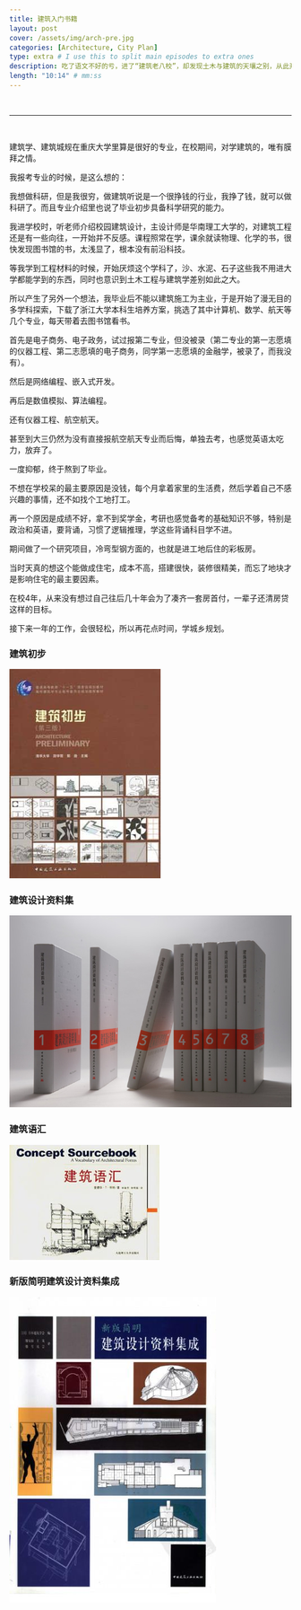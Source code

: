 ```yaml
---
title: 建筑入门书籍
layout: post
cover: /assets/img/arch-pre.jpg
categories: [Architecture, City Plan]
type: extra # I use this to split main episodes to extra ones
description: 吃了语文不好的亏，进了“建筑老八校”，却发现土木与建筑的天壤之别，从此开始了充满遗憾的求学历程，好在完整的读完了。
length: "10:14" # mm:ss
---
```


<br>
<hr>
<br>

建筑学、建筑城规在重庆大学里算是很好的专业，在校期间，对学建筑的，唯有膜拜之情。

我报考专业的时候，是这么想的：

我想做科研，但是我很穷，做建筑听说是一个很挣钱的行业，我挣了钱，就可以做科研了。而且专业介绍里也说了毕业初步具备科学研究的能力。

我进学校时，听老师介绍校园建筑设计，主设计师是华南理工大学的，对建筑工程还是有一些向往，一开始并不反感。课程照常在学，课余就读物理、化学的书，很快发现图书馆的书，太浅显了，根本没有前沿科技。

等我学到工程材料的时候，开始厌烦这个学科了，沙、水泥、石子这些我不用进大学都能学到的东西，同时也意识到土木工程与建筑学差别如此之大。

所以产生了另外一个想法，我毕业后不能以建筑施工为主业，于是开始了漫无目的多学科探索，下载了浙江大学本科生培养方案，挑选了其中计算机、数学、航天等几个专业，每天带着去图书馆看书。

首先是电子商务、电子政务，试过报第二专业，但没被录（第二专业的第一志愿填的仪器工程、第二志愿填的电子商务，同学第一志愿填的金融学，被录了，而我没有）。

然后是网络编程、嵌入式开发。

再后是数值模拟、算法编程。

还有仪器工程、航空航天。

甚至到大三仍然为没有直接报航空航天专业而后悔，单独去考，也感觉英语太吃力，放弃了。

一度抑郁，终于熬到了毕业。

不想在学校呆的最主要原因是没钱，每个月拿着家里的生活费，然后学着自己不感兴趣的事情，还不如找个工地打工。

再一个原因是成绩不好，拿不到奖学金，考研也感觉备考的基础知识不够，特别是政治和英语，要背诵，习惯了逻辑推理，学这些背诵科目学不进。

期间做了一个研究项目，冷弯型钢方面的，也就是进工地后住的彩板房。

当时天真的想这个能做成住宅，成本不高，搭建很快，装修很精美，而忘了地块才是影响住宅的最主要因素。

在校4年，从来没有想过自己往后几十年会为了凑齐一套房首付，一辈子还清房贷这样的目标。


接下来一年的工作，会很轻松，所以再花点时间，学城乡规划。







### 建筑初步

![alt 建筑初步](/assets/img/arch-pre.jpg)


### <!-- 建筑设计教程 -->


### 建筑设计资料集

![alt 建筑设计资料集](/assets/img/arch-lib.jpg)

### 建筑语汇

![alt 建筑语汇](/assets/img/arch-voc.jpg)

### 新版简明建筑设计资料集成

![alt 新版简明建筑设计资料集成](/assets/img/arch-simp.jpg)


